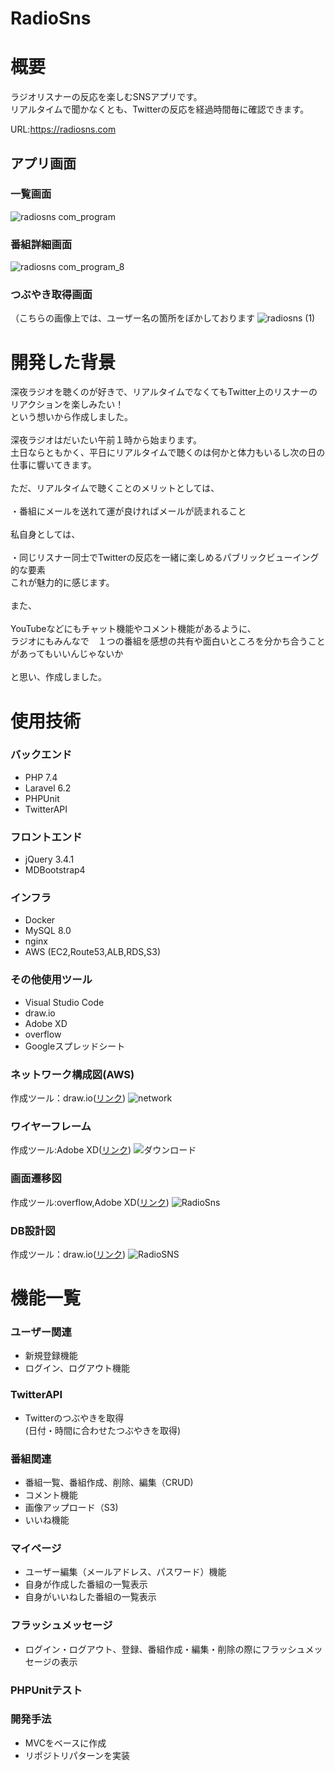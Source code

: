 # RadioSns
# 概要
ラジオリスナーの反応を楽しむSNSアプリです。  
リアルタイムで聞かなくとも、Twitterの反応を経過時間毎に確認できます。 

URL:https://radiosns.com
<br>
## アプリ画面
### 一覧画面
![radiosns com_program](https://user-images.githubusercontent.com/75148506/125469151-8b30840f-743f-4738-882e-817fc5017ff5.png)
### 番組詳細画面
![radiosns com_program_8](https://user-images.githubusercontent.com/75148506/125469432-e82ef88e-7728-4499-926d-f4a64303f022.png)
### つぶやき取得画面  
（こちらの画像上では、ユーザー名の箇所をぼかしております
![radiosns (1)](https://user-images.githubusercontent.com/75148506/125470516-589c01a4-99c5-41b5-82a5-3915d0f72ab2.png)

# 開発した背景
深夜ラジオを聴くのが好きで、リアルタイムでなくてもTwitter上のリスナーのリアクションを楽しみたい！  
 という想いから作成しました。  
<br>
深夜ラジオはだいたい午前１時から始まります。  
土日ならともかく、平日にリアルタイムで聴くのは何かと体力もいるし次の日の仕事に響いてきます。  
<br>
ただ、リアルタイムで聴くことのメリットとしては、  
<br>
・番組にメールを送れて運が良ければメールが読まれること  
<br>
私自身としては、  
<br>
・同じリスナー同士でTwitterの反応を一緒に楽しめるパブリックビューイング的な要素　　
<br>
これが魅力的に感じます。  
<br>
また、  
<br>
YouTubeなどにもチャット機能やコメント機能があるように、　　
<br>
ラジオにもみんなで　１つの番組を感想の共有や面白いところを分かち合うことがあってもいいんじゃないか  
<br>
と思い、作成しました。

# 使用技術
### バックエンド
- PHP 7.4
- Laravel 6.2
- PHPUnit
- TwitterAPI

### フロントエンド
- jQuery 3.4.1
- MDBootstrap4

### インフラ
- Docker 
- MySQL 8.0
- nginx
- AWS 
 (EC2,Route53,ALB,RDS,S3)

### その他使用ツール
- Visual Studio Code
- draw.io
- Adobe XD
- overflow
- Googleスプレッドシート

### ネットワーク構成図(AWS)
作成ツール：draw.io([リンク](https://drive.google.com/file/d/1q4aVwg29Lpq5st87zcpolVZIY0heMGCR/view?usp=sharing))
![network](https://user-images.githubusercontent.com/75148506/125463321-4e96ed9b-6192-47da-a10b-5c9d9a892a3f.png)
<br>
### ワイヤーフレーム
作成ツール:Adobe XD([リンク](https://xd.adobe.com/view/436413ea-e0db-4b34-a6b3-3fdbc4114f8c-1637/))
![ダウンロード](https://user-images.githubusercontent.com/75148506/125465314-0f936594-c061-4bfb-9acf-ec4a64bb9482.png)
<br>
### 画面遷移図
作成ツール:overflow,Adobe XD([リンク](https://overflow.io/s/B0VX3FUR))
![RadioSns](https://user-images.githubusercontent.com/75148506/125462962-f25531e1-edc6-4a9c-92de-7319f0d6261f.png)
<br>
### DB設計図
作成ツール：draw.io([リンク](https://drive.google.com/file/d/1AXe0giW3gSr_ZJenTI0Jo1LQFCN7XvX4/view?usp=sharing))
![RadioSNS](https://user-images.githubusercontent.com/75148506/125463807-36386bfd-9c9f-4769-a90c-13035055c4f8.png)
<br>
# 機能一覧
### ユーザー関連
- 新規登録機能
- ログイン、ログアウト機能

### TwitterAPI
- Twitterのつぶやきを取得  
 (日付・時間に合わせたつぶやきを取得)
 
### 番組関連
- 番組一覧、番組作成、削除、編集（CRUD)　　
- コメント機能
- 画像アップロード（S3)
- いいね機能

### マイページ
- ユーザー編集（メールアドレス、パスワード）機能
- 自身が作成した番組の一覧表示
- 自身がいいねした番組の一覧表示

### フラッシュメッセージ
- ログイン・ログアウト、登録、番組作成・編集・削除の際にフラッシュメッセージの表示

### PHPUnitテスト

### 開発手法
- MVCをベースに作成
- リポジトリパターンを実装



